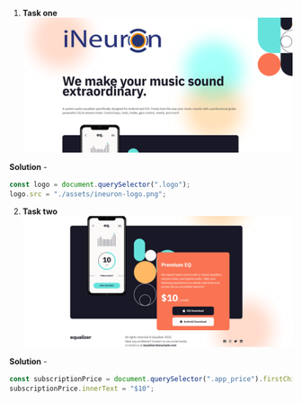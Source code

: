 1. **Task one**
![Task one image](./Output/DOM%20P3%20SS-1.png)

**Solution** - 

```JavaScript
const logo = document.querySelector(".logo");
logo.src = "./assets/ineuron-logo.png";
```

2. **Task two**
![Task two image](./Output/DOM%20P3%20SS-2.png)

**Solution** - 
```JavaScript
const subscriptionPrice = document.querySelector(".app_price").firstChild;
subscriptionPrice.innerText = "$10";
```